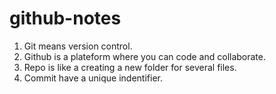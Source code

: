 # github-notes
1. Git means version control.
2. Github is a plateform where you can code and collaborate.
3. Repo is like a creating a new folder for several files.
4. Commit have a unique indentifier.
